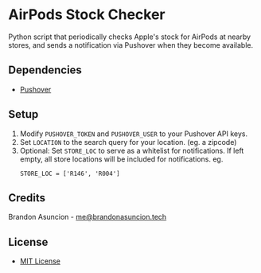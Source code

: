 # AirPods Stock Checker
Python script that periodically checks Apple's stock for AirPods at nearby stores, and sends a notification via Pushover when they become available.

## Dependencies
* [Pushover](https://pushover.net/)

## Setup
1. Modify `PUSHOVER_TOKEN` and `PUSHOVER_USER` to your Pushover API keys.
2. Set `LOCATION` to the search query for your location. (eg. a zipcode)
3. Optional: Set `STORE_LOC` to serve as a whitelist for notifications.
	If left empty, all store locations will be included for notifications.
	eg.
	```
	STORE_LOC = ['R146', 'R004']
	```

## Credits
Brandon Asuncion - me@brandonasuncion.tech

## License
* [MIT License](https://choosealicense.com/licenses/mit/)
